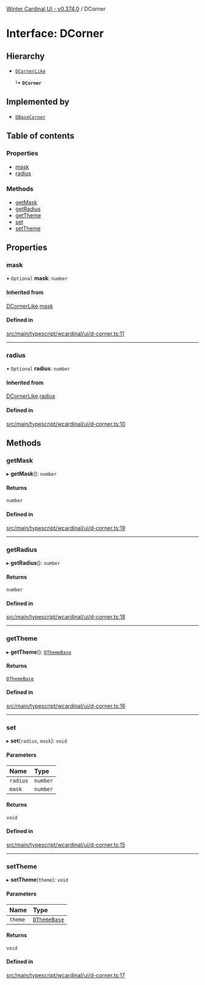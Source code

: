 [Winter Cardinal UI - v0.374.0](../index.md) / DCorner

# Interface: DCorner

## Hierarchy

- [`DCornerLike`](DCornerLike.md)

  ↳ **`DCorner`**

## Implemented by

- [`DBaseCorner`](../classes/DBaseCorner.md)

## Table of contents

### Properties

- [mask](DCorner.md#mask)
- [radius](DCorner.md#radius)

### Methods

- [getMask](DCorner.md#getmask)
- [getRadius](DCorner.md#getradius)
- [getTheme](DCorner.md#gettheme)
- [set](DCorner.md#set)
- [setTheme](DCorner.md#settheme)

## Properties

### mask

• `Optional` **mask**: `number`

#### Inherited from

[DCornerLike](DCornerLike.md).[mask](DCornerLike.md#mask)

#### Defined in

[src/main/typescript/wcardinal/ui/d-corner.ts:11](https://github.com/winter-cardinal/winter-cardinal-ui/blob/v0.310.1/src/main/typescript/wcardinal/ui/d-corner.ts#L11)

___

### radius

• `Optional` **radius**: `number`

#### Inherited from

[DCornerLike](DCornerLike.md).[radius](DCornerLike.md#radius)

#### Defined in

[src/main/typescript/wcardinal/ui/d-corner.ts:10](https://github.com/winter-cardinal/winter-cardinal-ui/blob/v0.310.1/src/main/typescript/wcardinal/ui/d-corner.ts#L10)

## Methods

### getMask

▸ **getMask**(): `number`

#### Returns

`number`

#### Defined in

[src/main/typescript/wcardinal/ui/d-corner.ts:19](https://github.com/winter-cardinal/winter-cardinal-ui/blob/v0.310.1/src/main/typescript/wcardinal/ui/d-corner.ts#L19)

___

### getRadius

▸ **getRadius**(): `number`

#### Returns

`number`

#### Defined in

[src/main/typescript/wcardinal/ui/d-corner.ts:18](https://github.com/winter-cardinal/winter-cardinal-ui/blob/v0.310.1/src/main/typescript/wcardinal/ui/d-corner.ts#L18)

___

### getTheme

▸ **getTheme**(): [`DThemeBase`](DThemeBase.md)

#### Returns

[`DThemeBase`](DThemeBase.md)

#### Defined in

[src/main/typescript/wcardinal/ui/d-corner.ts:16](https://github.com/winter-cardinal/winter-cardinal-ui/blob/v0.310.1/src/main/typescript/wcardinal/ui/d-corner.ts#L16)

___

### set

▸ **set**(`radius`, `mask`): `void`

#### Parameters

| Name | Type |
| :------ | :------ |
| `radius` | `number` |
| `mask` | `number` |

#### Returns

`void`

#### Defined in

[src/main/typescript/wcardinal/ui/d-corner.ts:15](https://github.com/winter-cardinal/winter-cardinal-ui/blob/v0.310.1/src/main/typescript/wcardinal/ui/d-corner.ts#L15)

___

### setTheme

▸ **setTheme**(`theme`): `void`

#### Parameters

| Name | Type |
| :------ | :------ |
| `theme` | [`DThemeBase`](DThemeBase.md) |

#### Returns

`void`

#### Defined in

[src/main/typescript/wcardinal/ui/d-corner.ts:17](https://github.com/winter-cardinal/winter-cardinal-ui/blob/v0.310.1/src/main/typescript/wcardinal/ui/d-corner.ts#L17)

